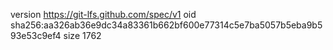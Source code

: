 version https://git-lfs.github.com/spec/v1
oid sha256:aa326ab36e9dc34a83361b662bf600e77314c5e7ba5057b5eba9b593e53c9ef4
size 1762
